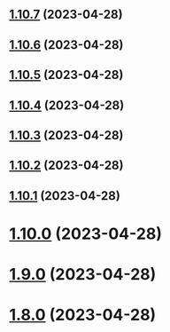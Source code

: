 ## [1.10.7](https://github.com/gridivit/ttt_semver/compare/v1.10.6...v1.10.7) (2023-04-28)

## [1.10.6](https://github.com/gridivit/ttt_semver/compare/v1.10.5...v1.10.6) (2023-04-28)

## [1.10.5](https://github.com/gridivit/ttt_semver/compare/v1.10.4...v1.10.5) (2023-04-28)

## [1.10.4](https://github.com/gridivit/ttt_semver/compare/v1.10.3...v1.10.4) (2023-04-28)

## [1.10.3](https://github.com/gridivit/ttt_semver/compare/v1.10.2...v1.10.3) (2023-04-28)

## [1.10.2](https://github.com/gridivit/ttt_semver/compare/v1.10.1...v1.10.2) (2023-04-28)

## [1.10.1](https://github.com/gridivit/ttt_semver/compare/v1.10.0...v1.10.1) (2023-04-28)

# [1.10.0](https://github.com/gridivit/ttt_semver/compare/v1.9.0...v1.10.0) (2023-04-28)

# [1.9.0](https://github.com/gridivit/ttt_semver/compare/v1.8.0...v1.9.0) (2023-04-28)

# [1.8.0](https://github.com/gridivit/ttt_semver/compare/v1.7.0...v1.8.0) (2023-04-28)
